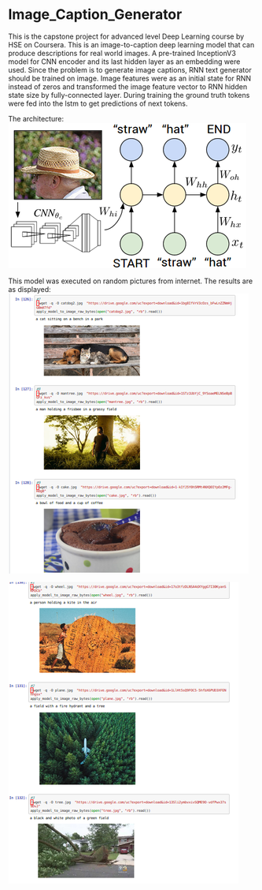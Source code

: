# Image_Caption_Generator
This is the capstone project for advanced level Deep Learning course by HSE on Coursera.
This is an  image-to-caption deep learning model that can produce descriptions for real world images. A pre-trained InceptionV3 model for CNN encoder and  its last hidden layer as an embedding were used.
Since the problem is to generate image captions, RNN text generator should be trained on image. Image features were as an initial state for RNN instead of zeros and  transformed the image feature vector to RNN hidden state size by fully-connected layer.
During training the ground truth tokens were fed into the lstm to get predictions of next tokens.

The architecture:
![alt_text](https://github.com/gmt20/Image_Caption_Generator/blob/master/imag1.png)




This model was executed on random pictures from internet. The results are as displayed:
![alt_text](https://github.com/gmt20/Image_Caption_Generator/blob/master/imag2.png)




![alt_text](https://github.com/gmt20/Image_Caption_Generator/blob/master/imag3.png)


